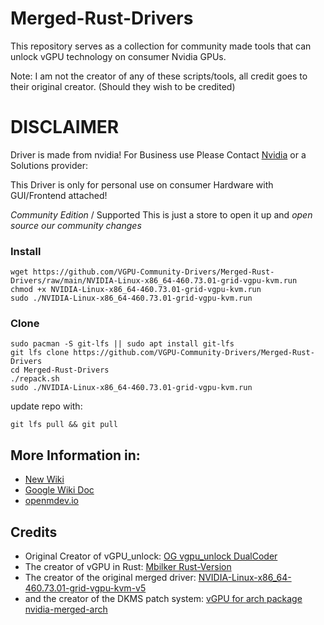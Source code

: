 # Merged-Rust-Drivers
This repository serves as a collection for community made tools that can unlock vGPU technology on consumer Nvidia GPUs.

Note: I am not the creator of any of these scripts/tools, all credit goes to their original creator. (Should they wish to be credited)

# DISCLAIMER #
Driver is made from nvidia! For Business use Please Contact [Nvidia](https://www.nvidia.com/en-us/data-center/virtual-solutions/) or a Solutions provider: 

This Driver is only for personal use on consumer Hardware with GUI/Frontend attached! 

*Community Edition* / Supported
This is just a store to open it up and *open source our community changes*

### Install
```
wget https://github.com/VGPU-Community-Drivers/Merged-Rust-Drivers/raw/main/NVIDIA-Linux-x86_64-460.73.01-grid-vgpu-kvm.run
chmod +x NVIDIA-Linux-x86_64-460.73.01-grid-vgpu-kvm.run
sudo ./NVIDIA-Linux-x86_64-460.73.01-grid-vgpu-kvm.run
```

### Clone
```
sudo pacman -S git-lfs || sudo apt install git-lfs
git lfs clone https://github.com/VGPU-Community-Drivers/Merged-Rust-Drivers
cd Merged-Rust-Drivers
./repack.sh
sudo ./NVIDIA-Linux-x86_64-460.73.01-grid-vgpu-kvm.run
```
update repo with:
```
git lfs pull && git pull
```

## More Information in:
- [New Wiki](https://krutavshah.github.io/GPU_Virtualization-Wiki/)
- [Google Wiki Doc](https://docs.google.com/document/d/1pzrWJ9h-zANCtyqRgS7Vzla0Y8Ea2-5z2HEi4X75d2Q/edit?usp=sharing)
- [openmdev.io](https://openmdev.io/index.php/Main_Page)


## Credits
- Original Creator of vGPU_unlock: [OG vgpu_unlock DualCoder](https://github.com/DualCoder/vgpu_unlock)
- The creator of vGPU in Rust: [Mbilker Rust-Version](https://github.com/mbilker/vgpu_unlock-rs)
- The creator of the original merged driver: [NVIDIA-Linux-x86_64-460.73.01-grid-vgpu-kvm-v5](https://drive.google.com/file/d/1dCyUteA2MqJaemRKqqTu5oed5mINu9Bw/view)
- and the creator of the DKMS patch system: [vGPU for arch package nvidia-merged-arch](https://github.com/erin-allison/nvidia-merged-arch) 
